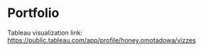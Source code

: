 # Portfolio

Tableau visualization link: https://public.tableau.com/app/profile/honey.omotadowa/vizzes

